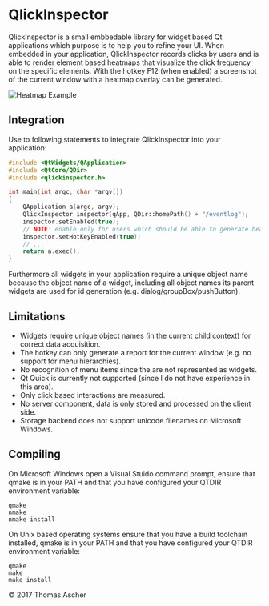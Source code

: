 # QlickInspector

QlickInspector is a small embbedable library for widget based Qt applications which purpose is to help you to refine your UI. When embedded in your application, QlickInspector records clicks by users and is able to render element based heatmaps that visualize the click frequency on the specific elements. With the hotkey F12 (when enabled) a screenshot of the current window with a heatmap overlay can be generated. 

![Heatmap Example](https://cloud.githubusercontent.com/assets/13846346/26528919/1a6849c4-43b6-11e7-88fe-f5f6f40f512d.png)

## Integration

Use to following statements to integrate QlickInspector into your application:

```cpp
#include <QtWidgets/QApplication>
#include <QtCore/QDir>
#include <qlickinspector.h>

int main(int argc, char *argv[])
{
    QApplication a(argc, argv);
    QlickInspector inspector(qApp, QDir::homePath() + "/eventlog");
    inspector.setEnabled(true);
    // NOTE: enable only for users which should be able to generate heatmap reports
    inspector.setHotKeyEnabled(true);
    // ...
    return a.exec();
}
```

Furthermore all widgets in your application require a unique object name because the object name of a widget, including all object names its parent widgets are used for id generation (e.g. dialog/groupBox/pushButton).

## Limitations

- Widgets require unique object names (in the current child context) for correct data acquisition.
- The hotkey can only generate a report for the current window (e.g. no support for menu hierarchies).
- No recognition of menu items since the are not represented as widgets.
- Qt Quick is currently not supported (since I do not have experience in this area).
- Only click based interactions are measured.
- No server component, data is only stored and processed on the client side.
- Storage backend does not support unicode filenames on Microsoft Windows.

## Compiling

On Microsoft Windows open a Visual Stuido command prompt, ensure that qmake is in your PATH and that you have configured your QTDIR environment variable:

```
qmake
nmake
nmake install
```
On Unix based operating systems ensure that you have a build toolchain installed, qmake is in your PATH and that you have configured your QTDIR environment variable:

```
qmake
make
make install
```

© 2017 Thomas Ascher
